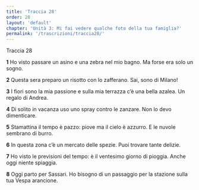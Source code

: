 ```yaml
---
title: 'Traccia 28'
order: 28
layout: 'default'
chapter: 'Unità 3: Mi fai vedere qualche foto della tua famiglia?'
permalink: '/trascrizioni/traccia28/'
---
```


Traccia 28

**1** Ho visto passare un asino e una zebra nel mio bagno. Ma forse era solo un sogno.

**2** Questa sera preparo un risotto con lo zafferano. Sai, sono di Milano!

**3** I fiori sono la mia passione e sulla mia terrazza c’è una bella azalea. Un regalo di Andrea.

**4** Di solito in vacanza uso uno spray contro le zanzare. Non lo devo dimenticare.

**5** Stamattina il tempo è pazzo: piove ma il cielo è azzurro. E le nuvole sembrano di burro.

**6** In questa zona c’è un mercato delle spezie. Puoi trovare tante delizie.

**7** Ho visto le previsioni del tempo: è il ventesimo giorno di pioggia. Anche oggi niente spiaggia.

**8** Oggi parto per Sassari. Ho bisogno di un passaggio per la stazione sulla tua Vespa arancione.
